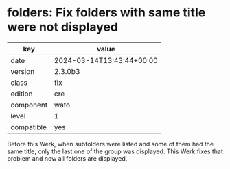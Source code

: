 [//]: # (werk v2)
# folders: Fix folders with same title were not displayed

key        | value
---------- | ---
date       | 2024-03-14T13:43:44+00:00
version    | 2.3.0b3
class      | fix
edition    | cre
component  | wato
level      | 1
compatible | yes

Before this Werk, when subfolders were listed and some of them had the
same title, only the last one of the group was displayed. This Werk
fixes that problem and now all folders are displayed.
